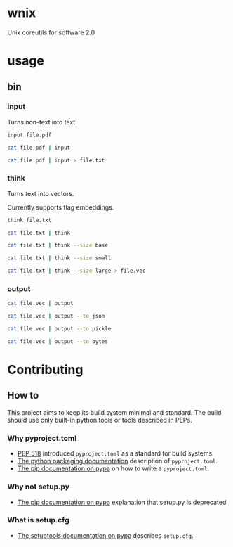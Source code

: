 # wnix

Unix coreutils for software 2.0

# usage

## bin

### input

Turns non-text into text.

```sh
input file.pdf

cat file.pdf | input

cat file.pdf | input > file.txt
```

### think

Turns text into vectors.

Currently supports flag embeddings.

```sh
think file.txt

cat file.txt | think

cat file.txt | think --size base

cat file.txt | think --size small

cat file.txt | think --size large > file.vec
```

### output

```sh
cat file.vec | output

cat file.vec | output --to json

cat file.vec | output --to pickle

cat file.vec | output --to bytes
```


# Contributing

## How to

This project aims to keep its build system minimal and standard.
The build should use only built-in python tools or tools described in PEPs.

### Why pyproject.toml
- [PEP 518](https://peps.python.org/pep-0518/) introduced `pyproject.toml` as a standard for build systems.
- [The python packaging documentation](https://packaging.python.org/en/latest/tutorials/packaging-projects/#creating-pyproject-toml) description of `pyproject.toml`.
- [The pip documentation on pypa](https://pip.pypa.io/en/stable/reference/build-system/pyproject-toml/) on how to write a `pyproject.toml`.

### Why not setup.py
- [The pip documentation on pypa](https://pip.pypa.io/en/stable/reference/build-system/setup-py/) explanation that setup.py is deprecated

### What is setup.cfg
- [The setuptools documentation on pypa](https://setuptools.pypa.io/en/latest/userguide/declarative_config.html) describes `setup.cfg`.

